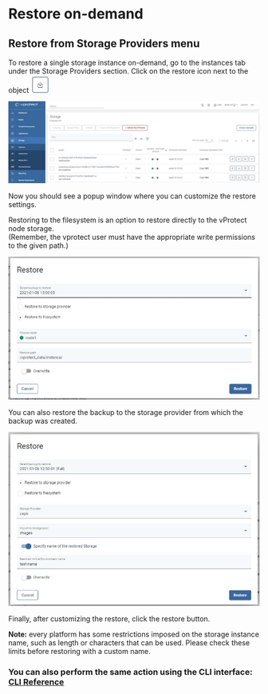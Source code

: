 # Restore on-demand

## Restore from Storage Providers menu

To restore a single storage instance on-demand, go to the instances tab under the Storage Providers section. Click on the restore icon next to the object ![](../../../.gitbook/assets/icon-restore.jpg)

![](../../../.gitbook/assets/storage-providers-instances%20%282%29%20%282%29%20%282%29%20%282%29%20%282%29%20%282%29.jpg)

Now you should see a popup window where you can customize the restore settings.

Restoring to the filesystem is an option to restore directly to the vProtect node storage.  
\(Remember, the vprotect user must have the appropriate write permissions to the given path.\)

![](../../../.gitbook/assets/storage-ceph-restore-on-demand-filesystem.jpg)

You can also restore the backup to the storage provider from which the backup was created.

![](../../../.gitbook/assets/storage-ceph-restore-on-demand.jpg)

Finally, after customizing the restore, click the restore button.

**Note:** every platform has some restrictions imposed on the storage instance name, such as length or characters that can be used. Please check these limits before restoring with a custom name.

### You can also perform the same action using the CLI interface: [CLI Reference](../../cli-reference.md#storage-backup-management)

